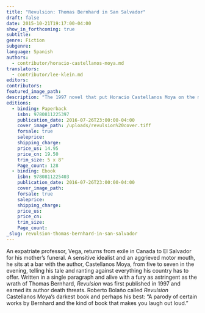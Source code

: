 ```yaml
---
title: "Revulsion: Thomas Bernhard in San Salvador"
draft: false
date: 2015-10-21T19:17:00-04:00
show_in_forthcoming: true
subtitle:
genre: Fiction
subgenre:
language: Spanish
authors:
  - contributor/horacio-castellanos-moya.md
translators:
  - contributor/lee-klein.md
editors:
contributors:
featured_image_path:
description: "The 1997 novel that put Horacio Castellanos Moya on the map, now published for the first time in English "
editions:
  - binding: Paperback
    isbn: 9780811225397
    publication_date: 2016-07-26T23:00:00-04:00
    cover_image_path: /uploads/revulsion%20cover.tiff
    forsale: true
    saleprice:
    shipping_charge:
    price_us: 14.95
    price_cn: 19.50
    trim_size: 5 x 8"
    Page_count: 128
  - binding: Ebook
    isbn: 9780811225403
    publication_date: 2016-07-26T23:00:00-04:00
    cover_image_path:
    forsale: true
    saleprice:
    shipping_charge:
    price_us:
    price_cn:
    trim_size:
    Page_count:
_slug: revulsion-thomas-bernhard-in-san-salvador
---
```


An expatriate professor, Vega, returns from exile in Canada to El Salvador for his mother’s funeral. A sensitive idealist and an aggrieved motor mouth, he sits at a bar with the author, Castellanos Moya, from five to seven in the evening, telling his tale and ranting against everything his country has to offer. Written in a single paragraph and alive with a fury as astringent as the wrath of Thomas Bernhard, _Revulsion_ was first published in 1997 and earned its author death threats. Roberto Bolaño called _Revulsion_ Castellanos Moya’s darkest book and perhaps his best: “A parody of certain works by Bernhard and the kind of book that makes you laugh out loud.”

